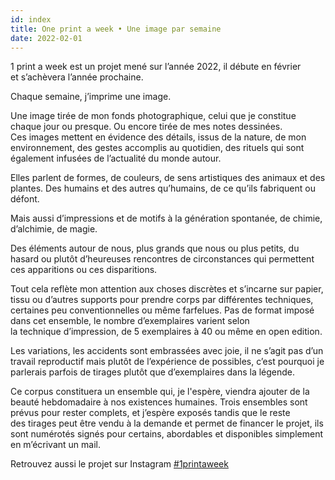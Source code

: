 ```yaml
---
id: index
title: One print a week • Une image par semaine
date: 2022-02-01
---
```


1 print a week est un projet mené sur l’année 2022, 
il débute en février et s’achèvera l’année prochaine.



Chaque semaine, j’imprime une image.

Une image tirée de mon fonds photographique, 
celui que je constitue chaque jour ou presque. 
Ou encore tirée de mes notes dessinées.
Ces images mettent en évidence des détails, issus de la nature, 
de mon environnement, des gestes accomplis au quotidien, 
des rituels qui sont également infusées de l’actualité du monde autour.

Elles parlent de formes, de couleurs, de sens artistiques des animaux et des plantes. 
Des humains et des autres qu’humains, de ce qu’ils fabriquent ou défont.

Mais aussi d’impressions et de motifs à la génération spontanée, de chimie, d’alchimie, de magie.

Des éléments autour de nous, plus grands que nous ou plus petits, 
du hasard ou plutôt d’heureuses rencontres 
de circonstances qui permettent ces apparitions ou ces disparitions.



Tout cela reflète mon attention aux choses discrètes et s’incarne sur papier, 
tissu ou d’autres supports pour prendre corps par différentes techniques, 
certaines peu conventionnelles ou même farfelues.
Pas de format imposé dans cet ensemble, 
le nombre d’exemplaires varient selon la technique d’impression, 
de 5 exemplaires à 40 ou même en open edition.

Les variations, les accidents sont embrassées avec joie, 
il ne s’agit pas d’un travail reproductif mais plutôt de l’expérience de possibles,
c’est pourquoi je parlerais parfois de tirages plutôt que d’exemplaires dans la légende.

Ce corpus constituera un ensemble qui, je l'espère, viendra ajouter de la beauté hebdomadaire à nos existences humaines.
Trois ensembles sont prévus pour rester complets, 
et j’espère exposés tandis que le reste des tirages peut être vendu à la demande 
et permet de financer le projet, ils sont numérotés signés pour certains, 
abordables et disponibles simplement en m’écrivant un mail.

Retrouvez aussi le projet sur Instagram [#1printaweek](https://www.instagram.com/explore/tags/1printaweek/)